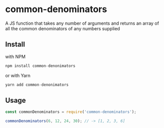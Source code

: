 # common-denominators

A JS function that takes any number of arguments and returns an array of all the common denominators of any numbers supplied

## Install

with NPM

```javascript
npm install common-denonimators
```

or with Yarn

```javascript
yarn add common-denonimators
```

## Usage

```javascript
const commonDenominators = require('common-denominators');

commonDenominators(6, 12, 24, 30); // -> [1, 2, 3, 6]
```
